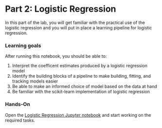 # Part 2: Logistic Regression

In this part of the lab, you will get familiar with the practical use of the logistic regression and you will put in place a learning pipeline for logistic regression. 

### Learning goals

After running this notebook, you should be able to:

1. Interpret the coefficent estimates produced by a logistic regression model
2. Identify the building blocks of a pipeline to make building, fitting, and tracking models easier
3. Be able to make an informed choice of model based on the data at hand
4. Be familiar with the scikit-learn implementation of logistic regression

### Hands-On
Open the [Logistic Regression Jupyter notebook](./logistic.ipynb) and start working on the required tasks.

